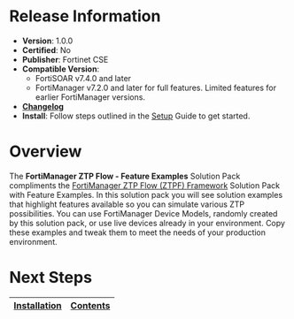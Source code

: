 # Release Information
 - **Version**: 1.0.0
 - **Certified**: No
 - **Publisher**: Fortinet CSE
 - **Compatible Version**: 
   - FortiSOAR v7.4.0 and later
   - FortiManager v7.2.0 and later for full features. Limited features for earlier FortiManager versions. 
 - [**Changelog**](./docs/changelog.md)
 - **Install**: Follow steps outlined in the [Setup](docs/setup.md) Guide to get started.

# Overview

The **FortiManager ZTP Flow - Feature Examples** Solution Pack compliments the [FortiManager ZTP Flow (ZTPF) Framework](https://github.com/fortinet-fortisoar/solution-pack-fortimanager-ztp-framework) Solution Pack with Feature Examples. In this solution pack you will see solution examples that highlight features available so you can simulate various ZTP possibilities. You can use FortiManager Device Models, randomly created by this solution pack, or use live devices already in your environment. Copy these examples and tweak them to meet the needs of your production environment. 

 # Next Steps

| [Installation](./docs/setup.md) | [Contents](./docs/contents.md) |
|-------------------------------|------------------------------|
